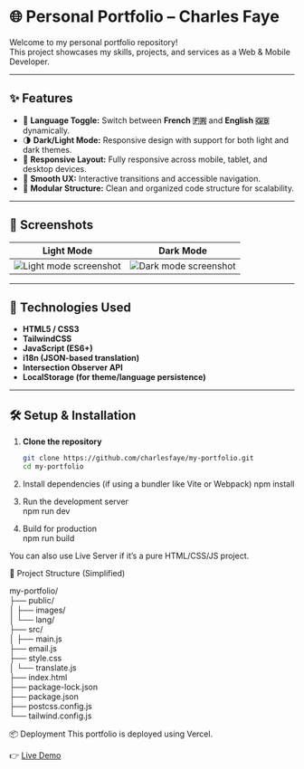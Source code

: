# 🌐 Personal Portfolio – Charles Faye

Welcome to my personal portfolio repository!  
This project showcases my skills, projects, and services as a Web & Mobile Developer.

---

## ✨ Features

- 🔄 **Language Toggle:** Switch between **French 🇫🇷** and **English 🇬🇧** dynamically.
- 🌗 **Dark/Light Mode:** Responsive design with support for both light and dark themes.
- 📱 **Responsive Layout:** Fully responsive across mobile, tablet, and desktop devices.
- 🧠 **Smooth UX:** Interactive transitions and accessible navigation.
- 🧩 **Modular Structure:** Clean and organized code structure for scalability.

---

## 📸 Screenshots

| Light Mode | Dark Mode |
|------------|-----------|
| ![Light mode screenshot](public/screenshots/light.png) | ![Dark mode screenshot](public/screenshots/dark.png) |

---

## 🚀 Technologies Used

- **HTML5 / CSS3**
- **TailwindCSS**
- **JavaScript (ES6+)**
- **i18n (JSON-based translation)**
- **Intersection Observer API**
- **LocalStorage (for theme/language persistence)**

---

## 🛠️ Setup & Installation

1. **Clone the repository**
   ```bash
   git clone https://github.com/charlesfaye/my-portfolio.git
   cd my-portfolio

2. Install dependencies (if using a bundler like Vite or Webpack)
 npm install

3. Run the development server <br>
   npm run dev 
4. Build for production <br>
   npm run build
   
You can also use Live Server if it’s a pure HTML/CSS/JS project.

📁 Project Structure (Simplified)

my-portfolio/ <br>
├── public/<br>
│   ├── images/<br>
│   └── lang/<br>
├── src/<br>
│   ├── main.js<br>
    ├── email.js<br>
    ├── style.css <br>
│   └── translate.js <br>
├── index.html <br>
├── package-lock.json <br>
├── package.json <br>
├── postcss.config.js <br>
└── tailwind.config.js

📦 Deployment
This portfolio is deployed using Vercel.

👉 [Live Demo](https://charles-simel-faye.vercel.app/)
